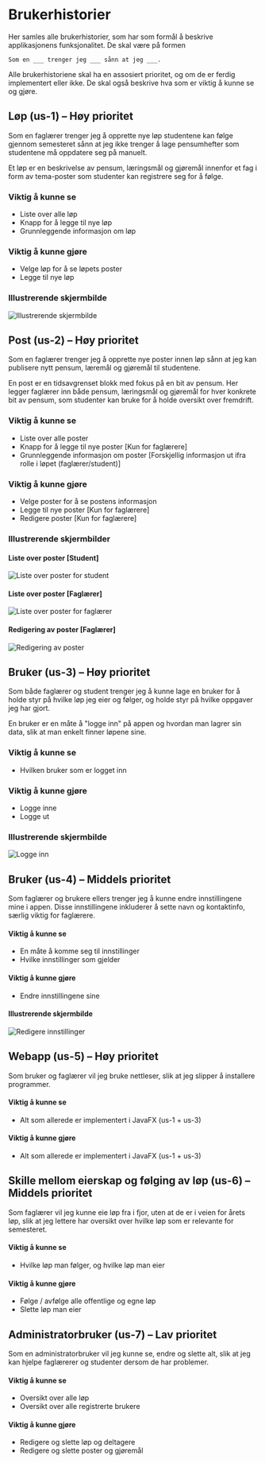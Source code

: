 # Brukerhistorier

Her samles alle brukerhistorier, som har som formål å beskrive applikasjonens funksjonalitet. De skal være på formen

```
Som en ___ trenger jeg ___ sånn at jeg ___.
```

Alle brukerhistoriene skal ha en assosiert prioritet, og om de er ferdig implementert eller ikke. De skal også beskrive hva som er viktig å kunne se og gjøre.

## Løp (us-1) &ndash; Høy prioritet

Som en faglærer trenger jeg å opprette nye løp studentene kan følge gjennom semesteret sånn at jeg ikke trenger å lage pensumhefter som studentene må oppdatere seg på manuelt.

Et løp er en beskrivelse av pensum, læringsmål og gjøremål innenfor et fag i form av tema-poster som studenter kan registrere seg for å følge.

### Viktig å kunne se

* Liste over alle løp
* Knapp for å legge til nye løp
* Grunnleggende informasjon om løp

### Viktig å kunne gjøre

* Velge løp for å se løpets poster
* Legge til nye løp

### Illustrerende skjermbilde

![Illustrerende skjermbilde](mockup-us-1.png)

## Post (us-2) &ndash; Høy prioritet

Som en faglærer trenger jeg å opprette nye poster innen løp sånn at jeg kan publisere nytt pensum, læremål og gjøremål til studentene.

En post er en tidsavgrenset blokk med fokus på en bit av pensum. Her legger faglærer inn både pensum, læringsmål og gjøremål for hver konkrete bit av pensum, som studenter kan bruke for å holde oversikt over fremdrift.

### Viktig å kunne se

* Liste over alle poster
* Knapp for å legge til nye poster [Kun for faglærere]
* Grunnleggende informasjon om poster [Forskjellig informasjon ut ifra rolle i løpet (faglærer/student)]

### Viktig å kunne gjøre

* Velge poster for å se postens informasjon
* Legge til nye poster [Kun for faglærere]
* Redigere poster [Kun for faglærere]

### Illustrerende skjermbilder

#### Liste over poster [Student]

![Liste over poster for student](mockup-us-2-1.png)

#### Liste over poster [Faglærer]

![Liste over poster for faglærer](mockup-us-2-2.png)

#### Redigering av poster [Faglærer]

![Redigering av poster](mockup-us-2-3.png)

## Bruker (us-3) &ndash; Høy prioritet

Som både faglærer og student trenger jeg å kunne lage en bruker for
å holde styr på hvilke løp jeg eier og følger, og holde styr på hvilke oppgaver jeg har gjort.

En bruker er en måte å "logge inn" på appen og hvordan man lagrer sin data, slik at man enkelt finner løpene sine.

### Viktig å kunne se

* Hvilken bruker som er logget inn

### Viktig å kunne gjøre
* Logge inne
* Logge ut

### Illustrerende skjermbilde 

![Logge inn](mockup-us-3-1.png)

## Bruker (us-4) &ndash; Middels prioritet

Som faglærer og brukere ellers trenger jeg å kunne endre innstillingene mine
i appen. Disse innstillingene inkluderer å sette navn og kontaktinfo,
særlig viktig for faglærere.

#### Viktig å kunne se

* En måte å komme seg til innstillinger
* Hvilke innstillinger som gjelder

#### Viktig å kunne gjøre

* Endre innstillingene sine

#### Illustrerende skjermbilde

![Redigere innstillinger](mockup-us-3-2.png)

## Webapp (us-5) &ndash; Høy prioritet

Som bruker og faglærer vil jeg bruke nettleser, slik at jeg slipper å installere programmer.

#### Viktig å kunne se

* Alt som allerede er implementert i JavaFX (us-1 + us-3)

#### Viktig å kunne gjøre

* Alt som allerede er implementert i JavaFX (us-1 + us-3)

## Skille mellom eierskap og følging av løp (us-6) &ndash; Middels prioritet

Som faglærer vil jeg kunne eie løp fra i fjor, uten at de er i veien for årets løp,
slik at jeg lettere har oversikt over hvilke løp som er relevante for semesteret.

#### Viktig å kunne se

* Hvilke løp man følger, og hvilke løp man eier

#### Viktig å kunne gjøre 

* Følge / avfølge alle offentlige og egne løp
* Slette løp man eier

## Administratorbruker (us-7) &ndash; Lav prioritet

Som en administratorbruker vil jeg kunne se, endre og slette alt, 
slik at jeg kan hjelpe faglærerer og studenter dersom de har problemer.

#### Viktig å kunne se

* Oversikt over alle løp
* Oversikt over alle registrerte brukere

#### Viktig å kunne gjøre

* Redigere og slette løp og deltagere
* Redigere og slette poster og gjøremål 
  